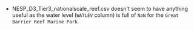- NESP_D3_Tier3_nationalscale_reef.csv doesn't seem to have anything useful as the water level (`WATLEV` column) is full of `NaN` for the `Great Barrier Reef Marine Park`.